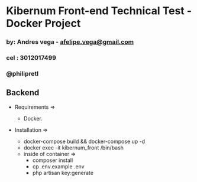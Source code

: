 # Kibernum Front-end Technical Test - Docker Project
### by: Andres vega - afelipe.vega@gmail.com
### cel : 3012017499
### @philipretl

## Backend

- Requirements =>
    - Docker.


- Installation =>
    - docker-compose build && docker-compose up -d
    - docker exec -it kibernum_front /bin/bash
    - inside of container =>
        - composer install
        - cp .env.example .env
        - php artisan key:generate